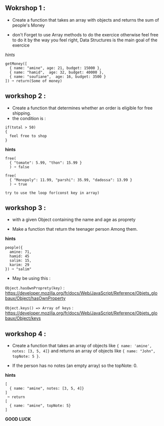 ## Wokrshop 1 : 

* Create a function that takes an array with objects and returns the sum of people's Money

* don't Forget to use Array methods to do the exercice otherwise feel free to do it by the way you feel right, Data Structures is the main goal of the exercice

*hints*
```
getMoney([
  { name: "amine", age: 21, budget: 15000 },
  { name: "hamid",  age: 32, budget: 40000 },
  { name: "soufiane",  age: 16, budget: 3500 }
]) ➞ return(Some of money)
```



## workshop 2 :

* Create a function that determines whether an order is eligible for free shipping. 
* the condition is :

```
if(total > 50)
{
  feel free to shop
}
```

**hints** 

```
free(
  { "tomate": 5.99, "thon": 15.99 }
  ) ➞ false

free(
  { "Monopoly": 11.99, "parshi": 35.99, "dadossa": 13.99 }
  ) ➞ true

try to use the loop for(const key in array)
```

## workshop 3 :

* with a given Object containing the name and age as proprety 

* Make a function that return the teenager person Among them.

**hints**

```
people({
  amine: 71,
  hamid: 45
  salim: 15,
  karim: 29
}) ➞ "salim"
```

* May be using this : 

`Object.hasOwnProprety(key)` : https://developer.mozilla.org/fr/docs/Web/JavaScript/Reference/Objets_globaux/Object/hasOwnProperty


`Object.keys() => Array of keys` : https://developer.mozilla.org/fr/docs/Web/JavaScript/Reference/Objets_globaux/Object/keys


## workshop 4 : 

* Create a function that takes an array of objects like `{ name: 'amine', notes: [3, 5, 4]}` and returns an array of objects like `{ name: "John", topNote: 5 }`.

* If the person  has no notes (an empty array) so the topNote: 0.

**hints** 

```
[
  { name: "amine", notes: [3, 5, 4]}
]
 ➞ return 
[
  { name: "amine", topNote: 5}
]
```


**GOOD LUCK** 
